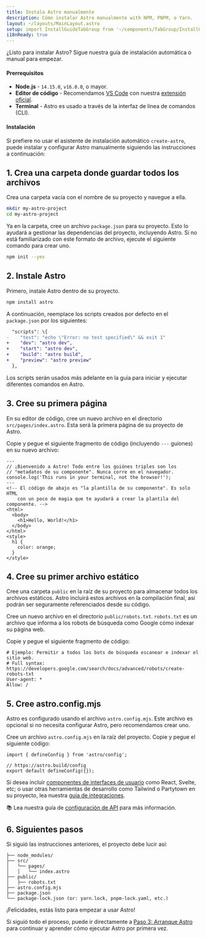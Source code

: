 ```yaml
---
title: Instala Astro manualmente
description: Cómo instalar Astro manualmente with NPM, PNPM, o Yarn.
layout: ~/layouts/MainLayout.astro
setup: import InstallGuideTabGroup from '~/components/TabGroup/InstallGuideTabGroup.astro';
i18nReady: true
---
```


¿Listo para instalar Astro? Sigue nuestra guía de instalación automática o
manual para empezar.

#### Prerrequisitos

- **Node.js** - `14.15.0`, `v16.0.0`, o mayor.
- **Editor de código** - Recomendamos [VS Code](https://code.visualstudio.com/)
  con nuestra
  [extensión oficial](https://marketplace.visualstudio.com/items?itemName=astro-build.astro-vscode).
- **Terminal** - Astro es usado a través de la interfaz de línea de comandos
  (CLI).

<InstallGuideTabGroup />

#### Instalación

Si prefiere no usar el asistente de instalación automático `create-astro`, puede
instalar y configurar Astro manualmente siguiendo las instrucciones a
continuación:

## 1. Crea una carpeta donde guardar todos los archivos

Crea una carpeta vacía con el nombre de su proyecto y navegue a ella.

```bash
mkdir my-astro-project
cd my-astro-project
```

Ya en la carpeta, cree un archivo `package.json` para su proyecto. Esto lo
ayudará a gestionar las dependencias del proyecto, incluyendo Astro. Si no está
familiarizado con este formato de archivo, ejecute el siguiente comando para
crear uno.

```bash
npm init --yes
```

## 2. Instale Astro

Primero, instale Astro dentro de su proyecto.

```bash
npm install astro
```

A continuación, reemplace los scripts creados por defecto en el `package.json`
por los siguientes:

```diff
  "scripts": \{
-    "test": "echo \"Error: no test specified\" && exit 1"
+    "dev": "astro dev",
+    "start": "astro dev",
+    "build": "astro build",
+    "preview": "astro preview"
  },
```

Los scripts serán usados más adelante en la guía para iniciar y ejecutar
diferentes comandos en Astro.

## 3. Cree su primera página

En su editor de código, cree un nuevo archivo en el directorio
`src/pages/index.astro`. Esta será la primera página de su proyecto de Astro.

Copie y pegue el siguiente fragmento de código (incluyendo `---` guiones) en su
nuevo archivo:

```astro
---
// ¡Bienvenido a Astro! Todo entre los guiónes triples son los 
// "metadatos de su componente". Nunca corre en el navegador.
console.log('This runs in your terminal, not the browser!');
---
<!-- El código de abajo es "la plantilla de su componente". Es solo HTML 
    con un poco de magia que te ayudará a crear la plantila del componente. -->
<html>
  <body>
    <h1>Hello, World!</h1>
  </body>
</html>
<style>
  h1 {
    color: orange;
  }
</style>
```

## 4. Cree su primer archivo estático

Cree una carpeta `public` en la raíz de su proyecto para almacenar todos los
archivos estáticos. Astro incluirá estos archivos en la compilación final, así
podrán ser seguramente referenciados desde su código.

Cree un nuevo archivo en el directorio `public/robots.txt`. `robots.txt` es un
archivo que informa a los robots de búsqueda como Google cómo indexar su página
web.

Copie y pegue el siguiente fragmento de código:

```
# Ejemplo: Permitir a todos los bots de búsqueda escanear e indexar el sitio web. 
# Full syntax: https://developers.google.com/search/docs/advanced/robots/create-robots-txt
User-agent: *
Allow: /
```

## 5. Cree astro.config.mjs

Astro es configurado usando el archivo `astro.config.mjs`. Este archivo es
opcional si no necesita configurar Astro, pero recomendamos crear uno.

Cree un archivo `astro.config.mjs` en la raíz del proyecto. Copie y pegue el
siguiente código:

```
import { defineConfig } from 'astro/config';

// https://astro.build/config
export default defineConfig({});
```

Si desea incluir
[componentes de interfaces de usuario](/es/core-concepts/framework-components/)
como React, Svelte, etc; o usar otras herramientas de desarrollo como Tailwind o
Partytown en su proyecto, lea nuestra
[guía de integraciones](/es/guides/integrations-guide/).

📚 Lea nuestra guía de
[configuración de API](/es/reference/configuration-reference/) para más
información.

## 6. Siguientes pasos

Si siguió las instrucciones anteriores, el proyecto debe lucir así:

```
├── node_modules/
├── src/
│   └── pages/
│   │   └── index.astro
├── public/
│   ├── robots.txt
├── astro.config.mjs
├── package.json
└── package-lock.json (or: yarn.lock, pnpm-lock.yaml, etc.)
```

¡Felicidades, estás listo para empezar a usar Astro!

Si siguió todo el proceso, puede ir directamente a
[Paso 3: Arranque Astro](/es/install/auto/#3-arranque-astro-) para continuar y
aprender cómo ejecutar Astro por primera vez.
